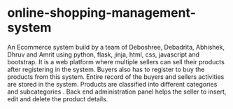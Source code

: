 # online-shopping-management-system
An Ecommerce system build by a team of Deboshree, Debadrita, Abhishek, Dhruv and Amrit using python, flask, jinja, html, css, javascript and bootstrap.
It is a web platform where multiple sellers can sell their products after registering in the system. Buyers also has to register to buy the products from this system.
Entire record of the buyers and sellers activities are stored in the system. Products are classified into different categories and subcategories .
Back end administration panel helps the seller to insert, edit and delete the product details.
